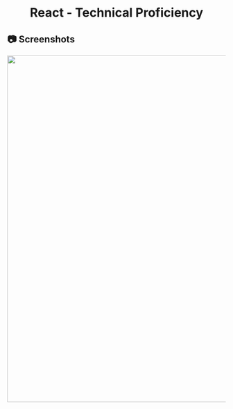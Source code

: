 <h1 align="center">
   React - Technical Proficiency
</h1>

<h2>
📷 Screenshots
</h2>

<p align="center">
  <img src="https://github.com/ozkannbuyuk/react-exercises/assets/111967202/702071d7-33d2-451d-98dc-bf242a76ba8e" width="800" />
</p>

